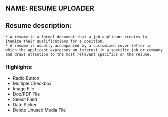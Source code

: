 ## NAME: RESUME UPLOADER
## Resume description:
    * A resume is a formal document that a job applicant creates to itemize their qualifications for a position.
    * A resume is usually accompanied by a customized cover letter in which the applicant expresses an interest in a specific job or company and draws attention to the most relevant specifics on the resume.


### Highlights:
* Radio Button
* Multiple Checkbox
* Image File
* Doc/PDF File
* Select Field
* Date Picker
* Delete Unused Media File
